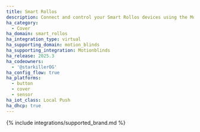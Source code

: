 ```yaml
---
title: Smart Rollos
description: Connect and control your Smart Rollos devices using the Motionblinds integration
ha_category:
  - Cover
ha_domain: smart_rollos
ha_integration_type: virtual
ha_supporting_domain: motion_blinds
ha_supporting_integration: Motionblinds
ha_release: 2025.3
ha_codeowners:
  - '@starkillerOG'
ha_config_flow: true
ha_platforms:
  - button
  - cover
  - sensor
ha_iot_class: Local Push
ha_dhcp: true
---
```


{% include integrations/supported_brand.md %}
